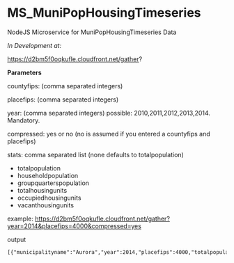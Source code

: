 # MS_MuniPopHousingTimeseries
NodeJS Microservice for MuniPopHousingTimeseries Data

*In Development at:* 

https://d2bm5f0oqkufle.cloudfront.net/gather?

**Parameters**

countyfips: (comma separated integers)

placefips: (comma separated integers)

year: (comma separated integers)  possible: 2010,2011,2012,2013,2014.  Mandatory.

compressed: yes or no (no is assumed if you entered a countyfips and placefips)

stats: comma separated list  (none defaults to totalpopulation)
 - totalpopulation
 - householdpopulation
 - groupquarterspopulation
 - totalhousingunits
 - occupiedhousingunits
 - vacanthousingunits
 
example:  https://d2bm5f0oqkufle.cloudfront.net/gather?year=2014&placefips=4000&compressed=yes

output
```
[{"municipalityname":"Aurora","year":2014,"placefips":4000,"totalpopulation":"350773"}]
```
